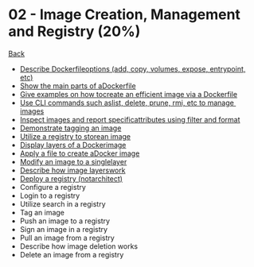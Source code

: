 # 02 - Image Creation, Management and Registry (20%)

[Back](../ReadMe.md)

+ [Describe ​​Dockerfile ​​options​​ (add, copy, volumes, expose, entrypoint, etc)](./describe-dockerfile-options.md)
+ [Show​ ​the ​​main ​​parts ​​of ​​a ​​Dockerfile](./dockerfile-main-parts.md)
+ [Give​ ​examples​ ​on ​​how ​​to ​​create an efficient image via a Dockerfile](./dockerfile-efficient-image.md)
+ [Use ​​CLI ​​commands ​​such ​​as ​​list, ​​delete, ​​prune,​ ​rmi,​​ etc ​​to ​​manage ​​images](./cli-commands-manage-images.md)
+ [Inspect ​​images ​​and ​​report​​ specific​​ attributes ​​using ​​filter ​​and ​​format](./filter-and-format.md)
+ [Demonstrate​​ tagging ​​an ​​image](./tagging-image.md)
+ [Utilize​​ a ​​registry ​​to ​​store​ ​an ​​image](./registry-to-store-image.md)
+ [Display​​ layers​ ​of ​a​ ​Docker ​​image](./layers-of-docker-image.md)
+ [Apply​ ​a ​​file ​​to ​​create ​​a ​​Docker ​​image](./apply-file-docker-image.md)
+ [Modify​​ an ​​image ​​to ​​a ​​single ​​layer](./modify-image-single-layer.md)
+ [Describe​ ​how ​​image​​ layers​​ work](./how-image-layers-work.md)
+ [Deploy​​ a ​​registry​ ​(not ​​architect)](./deploy-a-registry.md)
+ Configure​​ a ​​registry
+ Log​​in to ​​a ​​registry
+ Utilize​​ search​ ​in ​​a ​​registry
+ Tag​ ​an ​​image
+ Push ​​an ​​image ​​to ​​a ​​registry
+ Sign​ ​an ​​image ​​in ​​a ​​registry
+ Pull​​ an ​​image ​​from ​​a ​​registry
+ Describe ​​how ​​image ​​deletion​ ​works
+ Delete ​​an ​​image​​ from ​​a ​​registry
